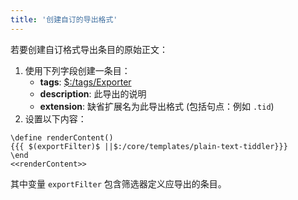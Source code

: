 ```yaml
---
title: '创建自订的导出格式'
---
```


若要创建自订格式导出条目的原始正文：

1. 使用下列字段创建一条目：
    * **tags**: [$:/tags/Exporter](#%24%3A/tags/Exporter)
    * **description**: 此导出的说明
    * **extension**: 缺省扩展名为此导出格式 (包括句点：例如 `.tid`)
1. 设置以下内容：

```
\define renderContent()
{{{ $(exportFilter)$ ||$:/core/templates/plain-text-tiddler}}}
\end
<<renderContent>>
```

其中变量 `exportFilter` 包含筛选器定义应导出的条目。
